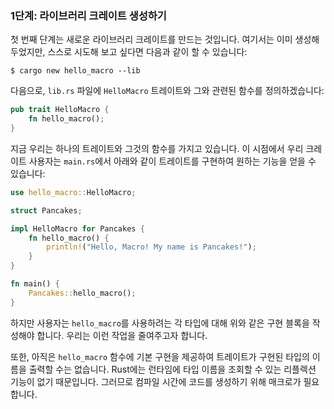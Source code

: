 ### 1단계: 라이브러리 크레이트 생성하기

첫 번째 단계는 새로운 라이브러리 크레이트를 만드는 것입니다. 여기서는 이미 생성해 두었지만, 스스로 시도해 보고 싶다면 다음과 같이 할 수 있습니다:

```text
$ cargo new hello_macro --lib
```

다음으로, `lib.rs` 파일에 `HelloMacro` 트레이트와 그와 관련된 함수를 정의하겠습니다:

```rust
pub trait HelloMacro {
    fn hello_macro();
}
```

지금 우리는 하나의 트레이트와 그것의 함수를 가지고 있습니다. 이 시점에서 우리 크레이트 사용자는 `main.rs`에서 아래와 같이 트레이트를 구현하여 원하는 기능을 얻을 수 있습니다:

```rust
use hello_macro::HelloMacro;

struct Pancakes;

impl HelloMacro for Pancakes {
    fn hello_macro() {
        println!("Hello, Macro! My name is Pancakes!");
    }
}

fn main() {
    Pancakes::hello_macro();
}
```

하지만 사용자는 `hello_macro`를 사용하려는 각 타입에 대해 위와 같은 구현 블록을 작성해야 합니다. 우리는 이런 작업을 줄여주고자 합니다.

또한, 아직은 `hello_macro` 함수에 기본 구현을 제공하여 트레이트가 구현된 타입의 이름을 출력할 수는 없습니다. Rust에는 런타임에 타입 이름을 조회할 수 있는 리플렉션 기능이 없기 때문입니다. 그러므로 컴파일 시간에 코드를 생성하기 위해 매크로가 필요합니다.